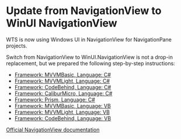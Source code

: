 # Update from NavigationView to WinUI NavigationView

WTS is now using Windows UI in NavigationView for NavigationPane projects.

Switch from NavigationView to WinUI.NavigationView is not a drop-in replacement, but we prepared the following step-by-step instructions:

- [Framework: MVVMBasic, Language: C#](./fromnavigationviewtowinui/mvvmbasic-cs.md)
- [Framework: MVVMLight, Language: C#](./fromnavigationviewtowinui/mvvmlight-cs.md)
- [Framework: CodeBehind, Language: C#](./fromnavigationviewtowinui/codebehind-cs.md)
- [Framework: CaliburMicro, Language: C#](./fromnavigationviewtowinui/caliburn-cs.md)
- [Framework: Prism, Language: C#](./fromnavigationviewtowinui/prism-cs.md)
- [Framework: MVVMBasic, Language: VB](./fromnavigationviewtowinui/mvvmbasic-vb.md)
- [Framework: MVVMLight, Language: VB](./fromnavigationviewtowinui/mvvmlight-vb.md)
- [Framework: CodeBehind, Language: VB](./fromnavigationviewtowinui/codebehind-vb.md)

[Official NavigationView documentation](https://docs.microsoft.com/en-us/windows/uwp/design/controls-and-patterns/navigationview)
